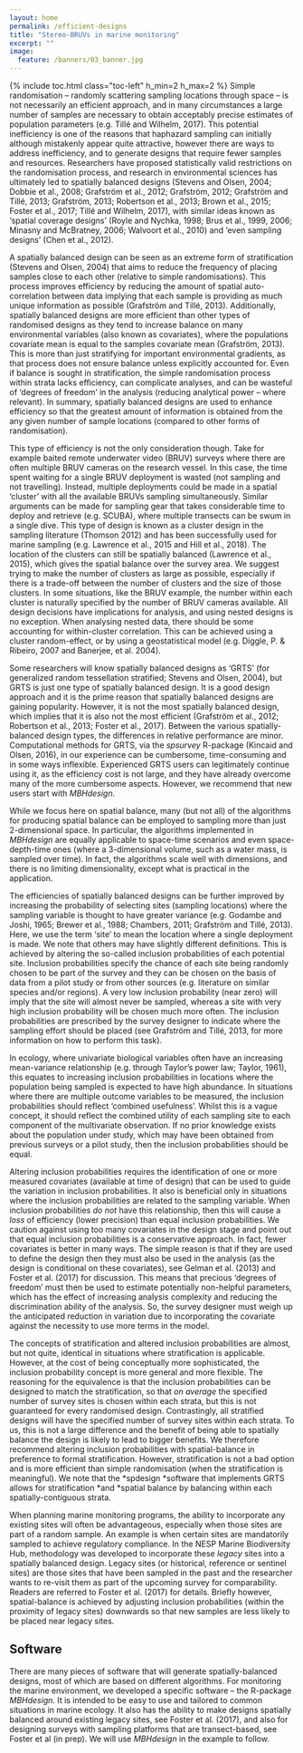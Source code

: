 ```yaml
---
layout: home
permalink: /efficient-designs
title: "Stereo-BRUVs in marine monitoring"
excerpt: ""
image:
  feature: /banners/03_banner.jpg
---
```

{% include toc.html class="toc-left" h_min=2 h_max=2 %}
Simple randomisation – randomly scattering sampling locations through space – is not necessarily an efficient approach, and in many circumstances a large number of samples are necessary to obtain acceptably precise estimates of population parameters (e.g. Tillé and Wilhelm, 2017). This potential inefficiency is one of the reasons that haphazard sampling can initially although mistakenly appear quite attractive, however there are ways to address inefficiency, and to generate designs that require fewer samples and resources. Researchers have proposed statistically valid restrictions on the randomisation process, and research in environmental sciences has ultimately led to spatially balanced designs (Stevens and Olsen, 2004; Dobbie et al., 2008; Grafström et al., 2012; Grafström, 2012; Grafström and Tillé, 2013; Grafström, 2013; Robertson et al., 2013; Brown et al., 2015; Foster et al., 2017; Tillé and Wilhelm, 2017), with similar ideas known as ‘spatial coverage designs’ (Royle and Nychka, 1998; Brus et al., 1999, 2006; Minasny and McBratney, 2006; Walvoort et al., 2010) and ‘even sampling designs’ (Chen et al., 2012).

 

A spatially balanced design can be seen as an extreme form of stratification (Stevens and Olsen, 2004) that aims to reduce the frequency of placing samples close to each other (relative to simple randomisations). This process improves efficiency by reducing the amount of spatial auto-correlation between data implying that each sample is providing as much unique information as possible (Grafström and Tillé, 2013). Additionally, spatially balanced designs are more efficient than other types of randomised designs as they tend to increase balance on many environmental variables (also known as covariates), where the populations covariate mean is equal to the samples covariate mean (Grafström, 2013). This is more than just stratifying for important environmental gradients, as that process does not ensure balance unless explicitly accounted for. Even if balance is sought in stratification, the simple randomisation process within strata lacks efficiency, can complicate analyses, and can be wasteful of ‘degrees of freedom’ in the analysis (reducing analytical power – where relevant). In summary, spatially balanced designs are used to enhance efficiency so that the greatest amount of information is obtained from the any given number of sample locations (compared to other forms of randomisation).

 

This type of efficiency is not the only consideration though. Take for example baited remote underwater video (BRUV) surveys where there are often multiple BRUV cameras on the research vessel. In this case, the time spent waiting for a single BRUV deployment is wasted (not sampling and not travelling). Instead, multiple deployments could be made in a spatial ‘cluster’ with all the available BRUVs sampling simultaneously. Similar arguments can be made for sampling gear that takes considerable time to deploy and retrieve (e.g. SCUBA), where multiple transects can be swum  in a single dive. This type of design is known as a cluster design in the sampling literature (Thomson 2012) and has been successfully used for marine sampling (e.g. Lawrence et al., 2015 and Hill et al., 2018). The location of the clusters can still be spatially balanced (Lawrence et al., 2015), which gives the spatial balance over the survey area. We suggest trying to make the number of clusters as large as possible, especially if there is a trade-off between the number of clusters and the size of those clusters. In some situations, like the BRUV example, the number within each cluster is naturally specified by the number of BRUV cameras available. All design decisions have implications for analysis, and using nested designs is no exception.  When analysing nested data, there should be some accounting for within-cluster correlation.  This can be achieved using a cluster random-effect, or by using a geostatistical model (e.g. Diggle, P. & Ribeiro, 2007 and Banerjee, et al. 2004).

 

Some researchers will know spatially balanced designs as ‘GRTS’ (for generalized random tessellation stratified; Stevens and Olsen, 2004), but GRTS is just one type of spatially balanced design. It is a good design approach and it is the prime reason that spatially balanced designs are gaining popularity. However, it is not the most spatially balanced design, which implies that it is also not the most efficient (Grafström et al., 2012; Robertson et al., 2013; Foster et al., 2017). Between the various spatially-balanced design types, the differences in relative performance are minor. Computational methods for GRTS, via the *spsurvey* R-package (Kincaid and Olsen, 2016), in our experience can be cumbersome, time-consuming and in some ways inflexible. Experienced GRTS users can legitimately continue using it, as the efficiency cost is not large, and they have already overcome many of the more cumbersome aspects. However, we recommend that new users start with *MBHdesign*.

 

While we focus here on spatial balance, many (but not all) of the algorithms for producing spatial balance can be employed to sampling more than just 2-dimensional space. In particular, the algorithms implemented in *MBHdesign* are equally applicable to space-time scenarios and even space-depth-time ones (where a 3-dimensional volume, such as a water mass, is sampled over time). In fact, the algorithms scale well with dimensions, and there is no limiting dimensionality, except what is practical in the application.

 

The efficiencies of spatially balanced designs can be further improved by increasing the probability of selecting sites (sampling locations) where the sampling variable is thought to have greater variance (e.g. Godambe and Joshi, 1965; Brewer et al., 1988; Chambers, 2011; Grafström and Tillé, 2013). Here, we use the term ‘site’ to mean the location where a single deployment is made. We note that others may have slightly different definitions. This is achieved by altering the so-called inclusion probabilities of each  potential site. Inclusion probabilities specify the chance of each site being randomly chosen to be part of the survey and they can be chosen on the basis of data from a pilot study or from other sources (e.g. literature on similar species and/or regions). A very low inclusion probability (near zero) will imply that the site will almost never be sampled, whereas a site with very high inclusion probability will be chosen much more often. The inclusion probabilities are prescribed by the survey designer to indicate where the sampling effort should be placed (see Grafström and Tillé, 2013, for more information on how to perform this task).

 

In ecology, where univariate biological variables often have an increasing mean-variance relationship (e.g. through Taylor’s power law; Taylor, 1961), this equates to increasing inclusion probabilities in locations where the population being sampled is expected to have high abundance. In situations where there are multiple outcome variables to be measured, the inclusion probabilities should reflect ‘combined usefulness’. Whilst this is a vague concept, it should reflect the combined utility of each sampling site to each component of the multivariate observation. If no prior knowledge exists about the population under study, which may have been obtained from previous surveys or a pilot study, then the inclusion probabilities should be equal.

 

Altering inclusion probabilities requires the identification of one or more measured covariates (available at time of design) that can be used to guide the variation in inclusion probabilities. It also is beneficial only in situations where the inclusion probabilities are related to the sampling variable. When inclusion probabilities *do not* have this relationship, then this will cause a *loss* of efficiency (lower precision) than equal inclusion probabilities. We caution against using too many covariates in the design stage and point out that equal inclusion probabilities is a conservative approach. In fact, fewer covariates is better in many ways. The simple reason is that if they are used to define the design then they must also be used in the analysis (as the design is conditional on these covariates), see Gelman et al. (2013) and Foster et al. (2017) for discussion. This means that precious ‘degrees of freedom’ must then be used to estimate potentially non-helpful parameters, which has the effect of increasing analysis complexity and reducing the discrimination ability of the analysis. So, the survey designer must weigh up the anticipated reduction in variation due to incorporating the covariate against the necessity to use more terms in the model.

 

The concepts of stratification and altered inclusion probabilities are almost, but not quite, identical in situations where stratification is applicable. However, at the cost of being conceptually more sophisticated, the inclusion probability concept is more general and more flexible. The reasoning for the equivalence is that the inclusion probabilities can be designed to match the stratification, so that *on average* the specified number of survey sites is chosen within each strata, but this is not guaranteed for every randomised design. Contrastingly, all stratified designs will have the specified number of survey sites within each strata. To us, this is not a large difference and the benefit of being able to spatially balance the design is likely to lead to bigger benefits. We therefore recommend altering inclusion probabilities with spatial-balance in preference to formal stratification. However, stratification is not a bad option and is more efficient than simple randomisation (when the stratification is meaningful). We note that the *spdesign *software that implements GRTS allows for stratification *and *spatial balance by balancing within each spatially-contiguous strata.

 

When planning marine monitoring programs, the ability to incorporate any existing sites will often be advantageous, especially when those sites are part of a random sample. An example is when certain sites are mandatorily sampled to achieve regulatory compliance. In the NESP Marine Biodiversity Hub, methodology was developed to incorporate these *legacy* sites into a spatially balanced design. Legacy sites (or historical, reference or sentinel sites) are those sites that have been sampled in the past and the researcher wants to re-visit them as part of the upcoming survey for comparability. Readers are referred to Foster et al. (2017) for details. Briefly however, spatial-balance is achieved by adjusting inclusion probabilities (within the proximity of legacy sites) downwards so that new samples are less likely to be placed near legacy sites.

## Software

There are many pieces of software that will generate spatially-balanced designs, most of which are based on different algorithms. For monitoring the marine environment, we developed a specific software – the R-package *MBHdesign*. It is intended to be easy to use and tailored to common situations in marine ecology. It also has the ability to make designs spatially balanced around existing legacy sites, see Foster et al. (2017), and also for designing surveys with sampling platforms that are transect-based, see Foster et al (in prep). We will use *MBHdesign* in the example to follow.
